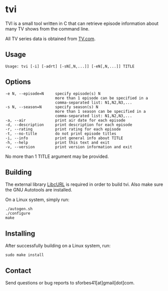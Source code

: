 tvi
===
TVI is a small tool written in C that can retrieve episode information about many TV shows from the command line.

All TV series data is obtained from [TV.com](http://www.tv.com/).

Usage
-----
    Usage: tvi [-i] [-adrt] [-sN[,N,...]] [-eN[,N,...]] TITLE

Options
-------
    -e N, --episode=N     specify episode(s) N
                          more than 1 episode can be specified in a
                          comma-separated list: N1,N2,N3,...
    -s N, --season=N      specify season(s) N
                          more than 1 season can be specified in a
                          comma-separated list: N1,N2,N3,...
    -a, --air             print air date for each episode
    -d, --description     print description for each episode
    -r, --rating          print rating for each episode
    -t, --no-title        do not print episode titles
    -i, --info            print general info about TITLE
    -h, --help            print this text and exit
    -v, --version         print version information and exit

No more than 1 TITLE argument may be provided.

Building
--------
The external library [LibcURL](http://curl.haxx.se/download.html/) is required
in order to build tvi. Also make sure the GNU Autotools are installed.

On a Linux system, simply run:

    ./autogen.sh
    ./configure
    make

Installing
----------
After successfully building on a Linux system, run:

    sudo make install

Contact
-------
Send questions or bug reports to sforbes41[at]gmail[dot]com.
